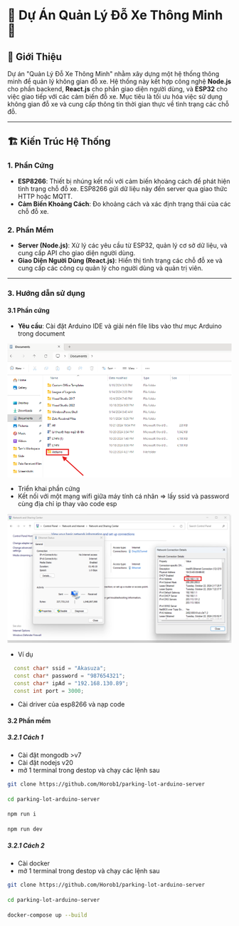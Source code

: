 # 🌟 Dự Án Quản Lý Đỗ Xe Thông Minh 🌟

## 📜 Giới Thiệu

Dự án "Quản Lý Đỗ Xe Thông Minh" nhằm xây dựng một hệ thống thông minh để quản lý không gian đỗ xe. Hệ thống này kết hợp công nghệ **Node.js** cho phần backend, **React.js** cho phần giao diện người dùng, và **ESP32** cho việc giao tiếp với các cảm biến đỗ xe. Mục tiêu là tối ưu hóa việc sử dụng không gian đỗ xe và cung cấp thông tin thời gian thực về tình trạng các chỗ đỗ.

---

## 🏗️ Kiến Trúc Hệ Thống

### 1. Phần Cứng

- **ESP8266**: Thiết bị nhúng kết nối với cảm biến khoảng cách để phát hiện tình trạng chỗ đỗ xe. ESP8266 gửi dữ liệu này đến server qua giao thức HTTP hoặc MQTT.
- **Cảm Biến Khoảng Cách**: Đo khoảng cách và xác định trạng thái của các chỗ đỗ xe.

### 2. Phần Mềm

- **Server (Node.js)**: Xử lý các yêu cầu từ ESP32, quản lý cơ sở dữ liệu, và cung cấp API cho giao diện người dùng.
- **Giao Diện Người Dùng (React.js)**: Hiển thị tình trạng các chỗ đỗ xe và cung cấp các công cụ quản lý cho người dùng và quản trị viên.

---
### 3. Hướng dẫn sử dụng
#### 3.1 Phần cứng
- **Yêu cầu**: Cài đặt Arduino IDE và giải nén file libs vào thư mục Arduino trong document

<img src="./md/giai_nen.png">


- Triển khai phần cứng
- Kết nối với một mạng wifi giữa máy tính cá nhân => lấy ssid và password cùng địa chỉ ip thay vào code esp

<img src="./md/dia_chi_ip.png">

- Ví dụ

```c++
  const char* ssid = "Akasuza";
  const char* password = "987654321";
  const char* ipAd = "192.168.130.89";
  const int port = 3000;
```
- Cài driver của esp8266 và nạp code

#### 3.2 Phần mềm

##### 3.2.1 Cách 1

- Cài đặt mongodb >v7
- Cài đặt nodejs v20
- mở 1 terminal trong destop và chạy các lệnh sau

```bash
git clone https://github.com/Horob1/parking-lot-arduino-server

cd parking-lot-arduino-server

npm run i

npm run dev
```
##### 3.2.1 Cách 2
- Cài docker 
- mở 1 terminal trong destop và chạy các lệnh sau
```bash
git clone https://github.com/Horob1/parking-lot-arduino-server

cd parking-lot-arduino-server

docker-compose up --build
```
